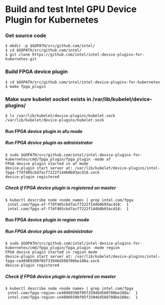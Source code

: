 # Build and test Intel GPU Device Plugin for Kubernetes

### Get source code
```
$ mkdir -p $GOPATH/src/github.com/intel/
$ cd $GOPATH/src/github.com/intel/
$ git clone https://github.com/intel/intel-device-plugins-for-kubernetes.git
```

### Build FPGA device plugin
```
$ cd $GOPATH/src/github.com/intel/intel-device-plugins-for-kubernetes
$ make fpga_plugin
```

### Make sure kubelet socket exists in /var/lib/kubelet/device-plugins/
```
$ ls /var/lib/kubelet/device-plugins/kubelet.sock
/var/lib/kubelet/device-plugins/kubelet.sock
```

#### Run FPGA device plugin in afu mode

##### Run FPGA device plugin as administrator
```
$ sudo $GOPATH/src/github.com/intel/intel-device-plugins-for-kubernetes/cmd/fpga_plugin/fpga_plugin -mode af
FPGA device plugin started in af mode
device-plugin start server at: /var/lib/kubelet/device-plugins/intel-fpga-f7df405cbd7acf7222f144b0b93acd18.sock
device-plugin registered
```

##### Check if FPGA device plugin is registered on master
```
$ kubectl describe node <node name> | grep intel.com/fpga
 intel.com/fpga-af-f7df405cbd7acf7222f144b0b93acd18:  1
 intel.com/fpga-af-f7df405cbd7acf7222f144b0b93acd18:  1
```

#### Run FPGA device plugin in region mode

##### Run FPGA device plugin as administrator
```
$ sudo $GOPATH/src/github.com/intel/intel-device-plugins-for-kubernetes/cmd/fpga_plugin/fpga_plugin -mode region
FPGA device plugin started in region mode
device-plugin start server at: /var/lib/kubelet/device-plugins/intel-fpga-ce48969398f05f33946d560708be108a.sock
device-plugin registered
```

##### Check if FPGA device plugin is registered on master
```
$ kubectl describe node <node name> | grep intel.com/fpga
 intel.com/fpga-region-ce48969398f05f33946d560708be108a:  1
 intel.com/fpga-region-ce48969398f05f33946d560708be108a:  1
```


